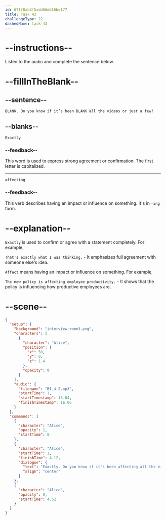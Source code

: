 ```yaml
---
id: 671f8ab3f5add66eb16be177
title: Task 43
challengeType: 22
dashedName: task-43
---
```


<!-- (Audio) Alice: Exactly. Do you know if it’s been affecting all the videos or just a few? -->

# --instructions--

Listen to the audio and complete the sentence below.

# --fillInTheBlank--

## --sentence--

`BLANK. Do you know if it’s been BLANK all the videos or just a few?`

## --blanks--

`Exactly`

### --feedback--

This word is used to express strong agreement or confirmation. The first letter is capitalized.

---

`affecting`

### --feedback--

This verb describes having an impact or influence on something. It's in `-ing` form.

# --explanation--

`Exactly` is used to confirm or agree with a statement completely. For example,

`That's exactly what I was thinking.` - It emphasizes full agreement with someone else's idea.

`Affect` means having an impact or influence on something. For example,

`The new policy is affecting employee productivity.` - It shows that the policy is influencing how productive employees are.

# --scene--

```json
{
  "setup": {
    "background": "interview-room3.png",
    "characters": [
      {
        "character": "Alice",
        "position": {
          "x": 50,
          "y": 0,
          "z": 1.4
        },
        "opacity": 0
      }
    ],
    "audio": {
      "filename": "B1_4-2.mp3",
      "startTime": 1,
      "startTimestamp": 13.04,
      "finishTimestamp": 16.06
    }
  },
  "commands": [
    {
      "character": "Alice",
      "opacity": 1,
      "startTime": 0
    },
    {
      "character": "Alice",
      "startTime": 1,
      "finishTime": 4.12,
      "dialogue": {
        "text": "Exactly. Do you know if it's been affecting all the videos or just a few?",
        "align": "center"
      }
    },
    {
      "character": "Alice",
      "opacity": 0,
      "startTime": 4.62
    }
  ]
}
```

